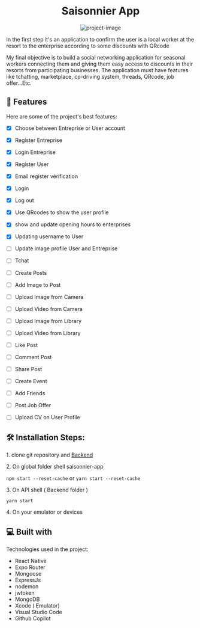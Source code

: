<h1 align="center" id="title">Saisonnier App</h1>

<p align="center"><img src="https://socialify.git.ci/Deuli-P/saisonnier-app/image?language=1&amp;owner=1&amp;name=1&amp;stargazers=1&amp;theme=Light" alt="project-image"></p>


<p id='description'> In the first step it's an application to confirm the user is a local worker at the resort to the enterprise according to some discounts with QRcode </p>

<p id="description">My final objective is to build a social networking application for seasonal workers connecting them and giving them easy access to discounts in their resorts from participating businesses. 
  The application must have features like tchatting, marketplace, cp-driving system, threads, QRcode, job offer...Etc.
</p>
  
  
<h2>🧐 Features</h2>

Here are some of the project's best features:

*   [x] Choose between Entreprise or User account
*   [x] Register Entreprise
*   [x] Login Entreprise
*   [x] Register User
*   [x] Email register vérification 
*   [x] Login
*   [x] Log out
*   [x] Use QRcodes to show the user profile
*   [x] show and update opening hours to enterprises
*   [x] Updating username to User 
*   [ ] Update image profile User and Entreprise
*   [ ] Tchat
*   [ ] Create Posts
*   [ ] Add Image to Post
*   [ ] Upload Image from Camera
*   [ ] Upload Video from Camera
*   [ ] Upload Image from Library
*   [ ] Upload Video from Library
*   [ ] Like Post
*   [ ] Comment Post
*   [ ] Share Post
*   [ ] Create Event
*   [ ] Add Friends
*   [ ] Post Job Offer
*   [ ] Upload CV on User Profile
        

<h2>🛠️ Installation Steps:</h2>

<p>1. clone git repository and <a href="https://github.com/Deuli-P/Backend-Saisonnier">Backend</a></p>

<p>2. On global folder shell saisonnier-app</p>

```npm start --reset-cache``` 
  or 
  ```yarn start --reset-cache```

<p>3. On API shell ( Backend folder )</p>

```
yarn start
```

<p>4. On your emulator or devices</p>

  
  
<h2>💻 Built with</h2>

Technologies used in the project:

*   React Native
*   Expo Router
*   Mongoose
*   ExpressJs
*   nodemon
*   jwtoken
*   MongoDB
*   Xcode ( Emulator)
*   Visual Studio Code
*   Github Copilot
